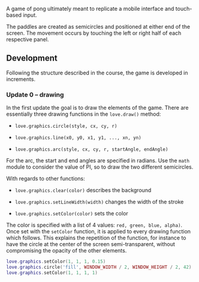 A game of pong ultimately meant to replicate a mobile interface and touch-based input.

The paddles are created as semicircles and positioned at either end of the screen. The movement occurs by touching the left or right half of each respective panel.

## Development

Following the structure described in the course, the game is developed in increments.

### Update 0 – drawing

In the first update the goal is to draw the elements of the game. There are essentially three drawing functions in the `love.draw()` method:

- `love.graphics.circle(style, cx, cy, r)`

- `love.graphics.line(x0, y0, x1, y1, ..., xn, yn)`

- `love.graphics.arc(style, cx, cy, r, startAngle, endAngle)`

For the arc, the start and end angles are specified in radians. Use the `math` module to consider the value of PI, so to draw the two different semicircles.

With regards to other functions:

- `love.graphics.clear(color)` describes the background

- `love.graphics.setLineWidth(width)` changes the width of the stroke

- `love.graphics.setColor(color)` sets the color

The color is specified with a list of 4 values: `red, green, blue, alpha)`. Once set with the `setColor` function, it is applied to every drawing function which follows. This explains the repetition of the function, for instance to have the circle at the center of the screen semi-transparent, without compromising the opacity of the other elements.

```lua
love.graphics.setColor(1, 1, 1, 0.15)
love.graphics.circle('fill', WINDOW_WIDTH / 2, WINDOW_HEIGHT / 2, 42)
love.graphics.setColor(1, 1, 1, 1)
```

<!--
## Lessons learned

### Drawing functions

Functions like `setColor`, `translate` and `rotate` affect every graphic which follows. Consider the semicircles showing the serving side. Setting the color with a lower alpha channel affects every shape, and it is necessary to set a new value, or reset the previous one after the shapes are drawn.

```lua
love.graphics.setColor(1, 1, 1, 0.05)
-- arc1
love.graphics.setColor(1, 1, 1, 0.2)
-- arc2

-- other shapes
love.graphics.setColor(1, 1, 1, 1)
```

### OOP with Lua

In the playlist, the lecturer introduces a utility to work with classes. Lua does not provide class as a native construct, but it can implement a similar structure by working on the single data structure it provides: tables.

The concept is explained in increments in the [object oriented programming section](https://www.lua.org/pil/16.html) of [programming with lua](https://www.lua.org/pil/contents.html), and the step by step tutorial is more than recommended.

That being said, here's how I rationalize the concept for the project at hand. I'll consider `Ball.lua` as a reference, but the same consideration holds true for `Paddle.lua` as well.

Begin by initializing a table.

```lua
Ball = {}
```

In a function, labeled here `:init` out of convenience, describe the characteristics of the table.

```lua
function Paddle:init(x, y, r)

end
```

`x` and `y` detail the coordinates for the center of the circle, while `r` its radius. The idea is to ultimately repeat the syntax introduced with classes:

```lua
ball = Ball:init(WINDOW_WIDTH / 2, WINDOW_HEIGHT / 2, 8)
```

To get to this point however, `Paddle:init` requires a few more instructions than just setting the values through the `self.variable` syntax.

In the `init` function, initialize another table. Consider this a template.

```lua
function Ball:init(x, y, r)
    ball = {}

end
```

Include the values passed in the `:init` function in the table itself.

```lua
function Ball:init(x, y, r)
    ball = {}

    ball.x = x
    ball.y = y
    ball.r = r

end
```

This is the tricky portion. Add the following lines of code:

```lua
function Ball:init(x, y, r)
    -- set up table

    self.__index = self
    setmetatable(ball, self)

    return ball
end
```

I'll point you once more toward [the docs](https://www.lua.org/pil/2.5.html), but the idea is to specify a metatable, that is a reference, a connection to a table.

Say you create an instance of the ball:

```lua
ball = Ball:init(WINDOW_WIDTH / 2, WINDOW_HEIGHT / 2, 8)
```

When retrieving a value from the table, Lua will look into the table and try to provide an answer.

```lua
ball.x -- WINDOW_WIDTH / 2
```

If it doesn't find a match, it should return `nil`

```lua
ball.dx -- nil
```

However, if you set a metatable as with the previous snippet, Lua will look in the metatable before returning `nil`. Effectively, the following lines of code:

```lua
self.__index = self
setmetatable(ball, self)
```

Ensure that the instance of the `Ball` table picks up every attribute, every function set up specified for `Ball` itself. Almost as if you were creating an object of the `Ball` class.

Once you add a function to render the ball for instance (notice how the function uses `Ball`).

```lua
function Ball:render()
    love.graphics.circle('fill', self.x, self.y, self.r)
end
```

As you then call `ball:render()`, Lua will look into the table `ball`, but it won't find any `render` function. It will then look into the metatable `Ball`, and find the necessary instructions.

## Loop through a table

The players are initialized in the `load` function, and then stored in a table.

```lua
player1 = Paddle:init(WINDOW_WIDTH / 2, WINDOW_HEIGHT, 28, true)
player2 = Paddle:init(WINDOW_WIDTH / 2, 0, 28, false)

players = {
    {
        player = player1,
        right = "right",
        left = "left"
    },
    {
        player = player2,
        right = "d",
        left = "a"
    }
}
```

The idea is to then loop through this table to update/render both paddles with a more concise syntax. I'm still experimenting with Lua and data structures, so this approach might change.

To loop through the table, use the following syntax:

```lua
for i, player in ipairs(players) do

end
```

`i` refers to a counter variable, while `player` describes the nested tables.

One note regarding `ipairs`: you can use `pairs` and the code would still work.

```lua
for i, player in pairs(players) do

end
```

The difference emerges when the table has keys. In this instance, it is necessary to use `pairs`

```lua
table = {
    name = 'timothy',
    age = 28,
    gender = 'M'
}

for k, v in pairs(table) do
    print(k, v)
end
--[[
name	timothy
age	28
gender	M
]]
```

When the table doesn't have keys, `pairs` uses the index, which explains why the two are equivalent in the project at hand.

```lua
table = {
    'timothy',
    28,
    'M'
}

for k, v in pairs(table) do
    print(k, v)
end
--[[
1	timothy
2	28
3	M
]]

for k, v in ipairs(table) do
    print(k, v)
end
--[[
1	timothy
2	28
3	M
]]
```

-->
